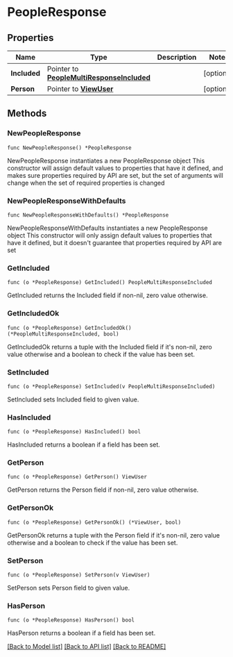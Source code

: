 # PeopleResponse

## Properties

Name | Type | Description | Notes
------------ | ------------- | ------------- | -------------
**Included** | Pointer to [**PeopleMultiResponseIncluded**](people_MultiResponse_included.md) |  | [optional] 
**Person** | Pointer to [**ViewUser**](view.User.md) |  | [optional] 

## Methods

### NewPeopleResponse

`func NewPeopleResponse() *PeopleResponse`

NewPeopleResponse instantiates a new PeopleResponse object
This constructor will assign default values to properties that have it defined,
and makes sure properties required by API are set, but the set of arguments
will change when the set of required properties is changed

### NewPeopleResponseWithDefaults

`func NewPeopleResponseWithDefaults() *PeopleResponse`

NewPeopleResponseWithDefaults instantiates a new PeopleResponse object
This constructor will only assign default values to properties that have it defined,
but it doesn't guarantee that properties required by API are set

### GetIncluded

`func (o *PeopleResponse) GetIncluded() PeopleMultiResponseIncluded`

GetIncluded returns the Included field if non-nil, zero value otherwise.

### GetIncludedOk

`func (o *PeopleResponse) GetIncludedOk() (*PeopleMultiResponseIncluded, bool)`

GetIncludedOk returns a tuple with the Included field if it's non-nil, zero value otherwise
and a boolean to check if the value has been set.

### SetIncluded

`func (o *PeopleResponse) SetIncluded(v PeopleMultiResponseIncluded)`

SetIncluded sets Included field to given value.

### HasIncluded

`func (o *PeopleResponse) HasIncluded() bool`

HasIncluded returns a boolean if a field has been set.

### GetPerson

`func (o *PeopleResponse) GetPerson() ViewUser`

GetPerson returns the Person field if non-nil, zero value otherwise.

### GetPersonOk

`func (o *PeopleResponse) GetPersonOk() (*ViewUser, bool)`

GetPersonOk returns a tuple with the Person field if it's non-nil, zero value otherwise
and a boolean to check if the value has been set.

### SetPerson

`func (o *PeopleResponse) SetPerson(v ViewUser)`

SetPerson sets Person field to given value.

### HasPerson

`func (o *PeopleResponse) HasPerson() bool`

HasPerson returns a boolean if a field has been set.


[[Back to Model list]](../README.md#documentation-for-models) [[Back to API list]](../README.md#documentation-for-api-endpoints) [[Back to README]](../README.md)


